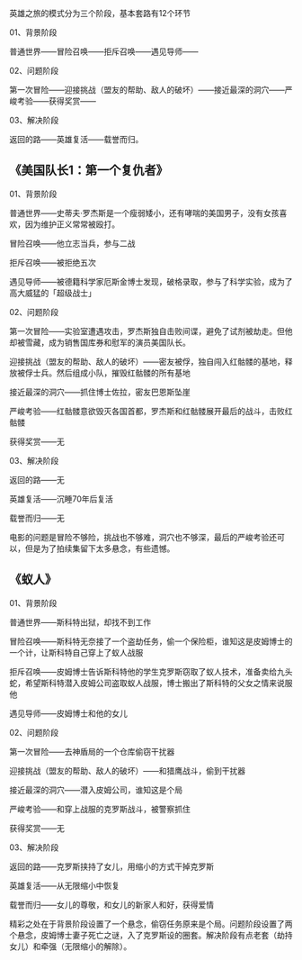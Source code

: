 英雄之旅的模式分为三个阶段，基本套路有12个环节

01、背景阶段

普通世界——冒险召唤——拒斥召唤——遇见导师——

02、问题阶段

第一次冒险——迎接挑战（盟友的帮助、敌人的破坏）——接近最深的洞穴——严峻考验——获得奖赏——

03、解决阶段

返回的路——英雄复活——载誉而归。

## 《美国队长1：第一个复仇者》

01、背景阶段

普通世界——史蒂夫·罗杰斯是一个瘦弱矮小，还有哮喘的美国男子，没有女孩喜欢，因为维护正义常常被殴打。

冒险召唤——他立志当兵，参与二战

拒斥召唤——被拒绝五次

遇见导师——被德籍科学家厄斯金博士发现，破格录取，参与了科学实验，成为了高大威猛的「超级战士」

02、问题阶段

第一次冒险——实验室遭遇攻击，罗杰斯独自击败间谍，避免了试剂被劫走。但他却被雪藏，成为销售国库券和慰军的演员美国队长。

迎接挑战（盟友的帮助、敌人的破坏）——密友被俘，独自闯入红骷髅的基地，释放被俘士兵。然后组成小队，摧毁红骷髅的所有基地

接近最深的洞穴——抓住博士佐拉，密友巴恩斯坠崖

严峻考验——红骷髅意欲毁灭各国首都，罗杰斯和红骷髅展开最后的战斗，击败红骷髅

获得奖赏——无

03、解决阶段

返回的路——无

英雄复活——沉睡70年后复活

载誉而归——无

电影的问题是冒险不够险，挑战也不够难，洞穴也不够深，最后的严峻考验还可以，但是为了拍续集留下太多悬念，有些遗憾。

## 《蚁人》

01、背景阶段

普通世界——斯科特出狱，却找不到工作

冒险召唤——斯科特无奈接了一个盗劫任务，偷一个保险柜，谁知这是皮姆博士的一个计，让斯科特自己穿上了蚁人战服

拒斥召唤——皮姆博士告诉斯科特他的学生克罗斯窃取了蚁人技术，准备卖给九头蛇，希望斯科特潜入皮姆公司盗取蚁人战服，博士搬出了斯科特的父女之情来说服他

遇见导师——皮姆博士和他的女儿

02、问题阶段

第一次冒险——去神盾局的一个仓库偷窃干扰器

迎接挑战（盟友的帮助、敌人的破坏）——和猎鹰战斗，偷到干扰器

接近最深的洞穴——潜入皮姆公司，谁知这是个局

严峻考验——和穿上战服的克罗斯战斗，被警察抓住

获得奖赏——无

03、解决阶段

返回的路——克罗斯挟持了女儿，用缩小的方式干掉克罗斯

英雄复活——从无限缩小中恢复

载誉而归——女儿的尊敬，和女儿的新家人和好，获得爱情

精彩之处在于背景阶段设置了一个悬念，偷窃任务原来是个局。问题阶段设置了两个悬念，皮姆博士妻子死亡之谜，入了克罗斯设的圈套。解决阶段有点老套（劫持女儿）和牵强（无限缩小的解除）。